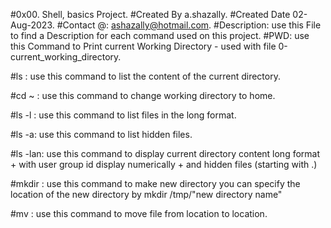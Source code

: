 #0x00. Shell, basics Project.
#Created By a.shazally.
#Created Date 02-Aug-2023.
#Contact @:
ashazally@hotmail.com.
#Description:
use this File to find a Description for each command used on this project.
#PWD:
use this Command to Print current Working Directory - used with file 0-current_working_directory.

#ls :
use this command to list the content of the current directory.

#cd ~ :
use this command to change working directory to home.

#ls -l : 
use this command to list files in the long format.

#ls -a:
use this command to list hidden files.

#ls -lan:
use this command to display current directory content long format + with user group id display numerically + and hidden files (starting with .)

#mkdir :
use this command to make new directory you can specify the location of the new directory by mkdir /tmp/"new directory name"

#mv :
use this command to move file from location to location.
